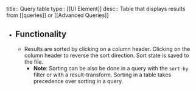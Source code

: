 title:: Query table
type:: [[UI Element]]
desc:: Table that displays results from [[queries]] or [[Advanced Queries]]

- ## Functionality
	- Results are sorted by clicking on a column header. Clicking on the column header to reverse the sort direction. Sort state is saved to the file.
		- **Note**: Sorting can be also be done in a query with the `sort-by` filter or with a result-transform. Sorting in a table takes precedence over sorting in a query.